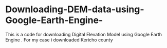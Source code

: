 # Downloading-DEM-data-using-Google-Earth-Engine-
This is a code for downloading Digital Elevation Model using Google Earth Engine . For my case i downloaded Kericho county
